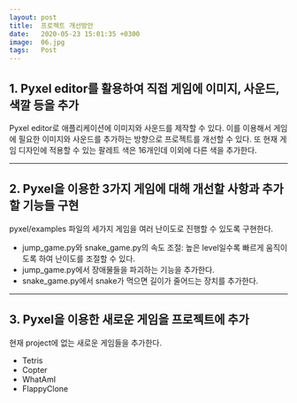 ```yaml
---
layout: post
title:  프로젝트 개선방안
date:   2020-05-23 15:01:35 +0300
image:  06.jpg
tags:   Post
---
```


## 1. Pyxel editor를 활용하여 직접 게임에 이미지, 사운드, 색깔 등을 추가

Pyxel editor로 애플리케이션에 이미지와 사운드를 제작할 수 있다. 이를 이용해서 게임에 필요한 이미지와 사운드를 추가하는 방향으로 프로젝트를 개선할 수 있다. 또 현재 게임 디자인에 적용할 수 있는 팔레트 색은 16개인데 이외에 다른 색을 추가한다.

---

## 2. Pyxel을 이용한 3가지 게임에 대해 개선할 사항과 추가할 기능들 구현

pyxel/examples 파일의 세가지 게임을 여러 난이도로 진행할 수 있도록 구현한다. 
* jump_game.py와 snake_game.py의 속도 조절: 높은 level일수록 빠르게 움직이도록 하여 난이도를 조절할 수 있다. 
* jump_game.py에서 장애물들을 파괴하는 기능을 추가한다.
* snake_game.py에서 snake가 먹으면 길이가 줄어드는 장치를 추가한다.

---

## 3. Pyxel을 이용한 새로운 게임을 프로젝트에 추가

현재 project에 없는 새로운 게임들을 추가한다.
* Tetris
* Copter
* WhatAmI
* FlappyClone
